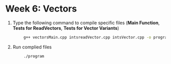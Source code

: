 # Week 6: Vectors


1. Type the following command to compile specific files (**Main Function**, **Tests for ReadVectors**, **Tests for Vector Variants**)
```bash
        g++ vectorsMain.cpp intsreadVector.cpp intsVector.cpp -o program
```
2. Run complied files
```bash
        ./program
```
